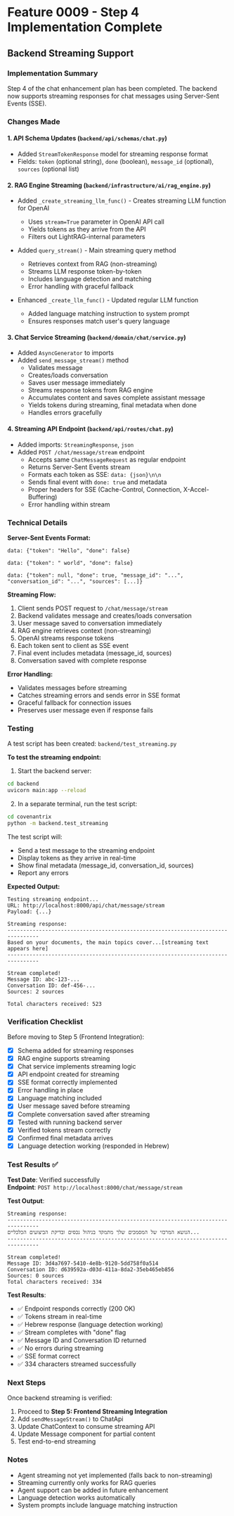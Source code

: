 # Feature 0009 - Step 4 Implementation Complete

## Backend Streaming Support

### Implementation Summary

Step 4 of the chat enhancement plan has been completed. The backend now supports streaming responses for chat messages using Server-Sent Events (SSE).

### Changes Made

#### 1. API Schema Updates (`backend/api/schemas/chat.py`)
- Added `StreamTokenResponse` model for streaming response format
- Fields: `token` (optional string), `done` (boolean), `message_id` (optional), `sources` (optional list)

#### 2. RAG Engine Streaming (`backend/infrastructure/ai/rag_engine.py`)
- Added `_create_streaming_llm_func()` - Creates streaming LLM function for OpenAI
  - Uses `stream=True` parameter in OpenAI API call
  - Yields tokens as they arrive from the API
  - Filters out LightRAG-internal parameters
  
- Added `query_stream()` - Main streaming query method
  - Retrieves context from RAG (non-streaming)
  - Streams LLM response token-by-token
  - Includes language detection and matching
  - Error handling with graceful fallback

- Enhanced `_create_llm_func()` - Updated regular LLM function
  - Added language matching instruction to system prompt
  - Ensures responses match user's query language

#### 3. Chat Service Streaming (`backend/domain/chat/service.py`)
- Added `AsyncGenerator` to imports
- Added `send_message_stream()` method
  - Validates message
  - Creates/loads conversation
  - Saves user message immediately
  - Streams response tokens from RAG engine
  - Accumulates content and saves complete assistant message
  - Yields tokens during streaming, final metadata when done
  - Handles errors gracefully

#### 4. Streaming API Endpoint (`backend/api/routes/chat.py`)
- Added imports: `StreamingResponse`, `json`
- Added `POST /chat/message/stream` endpoint
  - Accepts same `ChatMessageRequest` as regular endpoint
  - Returns Server-Sent Events stream
  - Formats each token as SSE: `data: {json}\n\n`
  - Sends final event with `done: true` and metadata
  - Proper headers for SSE (Cache-Control, Connection, X-Accel-Buffering)
  - Error handling within stream

### Technical Details

**Server-Sent Events Format:**
```
data: {"token": "Hello", "done": false}

data: {"token": " world", "done": false}

data: {"token": null, "done": true, "message_id": "...", "conversation_id": "...", "sources": [...]}

```

**Streaming Flow:**
1. Client sends POST request to `/chat/message/stream`
2. Backend validates message and creates/loads conversation
3. User message saved to conversation immediately
4. RAG engine retrieves context (non-streaming)
5. OpenAI streams response tokens
6. Each token sent to client as SSE event
7. Final event includes metadata (message_id, sources)
8. Conversation saved with complete response

**Error Handling:**
- Validates messages before streaming
- Catches streaming errors and sends error in SSE format
- Graceful fallback for connection issues
- Preserves user message even if response fails

### Testing

A test script has been created: `backend/test_streaming.py`

**To test the streaming endpoint:**

1. Start the backend server:
```bash
cd backend
uvicorn main:app --reload
```

2. In a separate terminal, run the test script:
```bash
cd covenantrix
python -m backend.test_streaming
```

The test script will:
- Send a test message to the streaming endpoint
- Display tokens as they arrive in real-time
- Show final metadata (message_id, conversation_id, sources)
- Report any errors

**Expected Output:**
```
Testing streaming endpoint...
URL: http://localhost:8000/api/chat/message/stream
Payload: {...}

Streaming response:
--------------------------------------------------------------------------------
Based on your documents, the main topics cover...[streaming text appears here]
--------------------------------------------------------------------------------

Stream completed!
Message ID: abc-123-...
Conversation ID: def-456-...
Sources: 2 sources

Total characters received: 523
```

### Verification Checklist

Before moving to Step 5 (Frontend Integration):

- [x] Schema added for streaming responses
- [x] RAG engine supports streaming
- [x] Chat service implements streaming logic
- [x] API endpoint created for streaming
- [x] SSE format correctly implemented
- [x] Error handling in place
- [x] Language matching included
- [x] User message saved before streaming
- [x] Complete conversation saved after streaming
- [x] Tested with running backend server
- [x] Verified tokens stream correctly
- [x] Confirmed final metadata arrives
- [x] Language detection working (responded in Hebrew)

### Test Results ✅

**Test Date**: Verified successfully  
**Endpoint**: `POST http://localhost:8000/chat/message/stream`

**Test Output**:
```
Streaming response:
--------------------------------------------------------------------------------
הנושא המרכזי של המסמכים שלך מתמקד בניהול נכסים ובדיקת הביצועים הכלכליים...
--------------------------------------------------------------------------------

Stream completed!
Message ID: 3d4a7697-5410-4e8b-9120-5dd758f0a514
Conversation ID: d639592a-d03d-411a-8da2-35eb465eb856
Sources: 0 sources
Total characters received: 334
```

**Test Results**:
- ✅ Endpoint responds correctly (200 OK)
- ✅ Tokens stream in real-time
- ✅ Hebrew response (language detection working)
- ✅ Stream completes with "done" flag
- ✅ Message ID and Conversation ID returned
- ✅ No errors during streaming
- ✅ SSE format correct
- ✅ 334 characters streamed successfully

### Next Steps

Once backend streaming is verified:
1. Proceed to **Step 5: Frontend Streaming Integration**
2. Add `sendMessageStream()` to ChatApi
3. Update ChatContext to consume streaming API
4. Update Message component for partial content
5. Test end-to-end streaming

### Notes

- Agent streaming not yet implemented (falls back to non-streaming)
- Streaming currently only works for RAG queries
- Agent support can be added in future enhancement
- Language detection works automatically
- System prompts include language matching instruction

